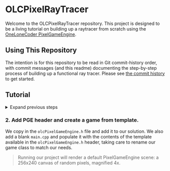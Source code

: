 # OLCPixelRayTracer

<!-- markdownlint-disable MD033 MD026 -->
<!-- cSpell:words raytracer -->

Welcome to the OLCPixelRayTracer repository. This project is designed to be a living tutorial on building up a raytracer
from scratch using the [OneLoneCoder PixelGameEngine](https://github.com/OneLoneCoder/olcPixelGameEngine).

## Using This Repository

The intention is for this repository to be read in Git commit-history order, with commit messages (and this readme)
documenting the step-by-step process of building up a functional ray tracer. Please see
[the commit history](https://github.com/Sidneys1/OlcPixelRayTracer/commits/main) to get started.

## Tutorial

<details><summary>Expand previous steps</summary>

### 1. Create new, empty Visual Studio project.

First, <kbd>Create a new project</kbd> in Visual Studio, selecting the <kbd>Empty Project</kbd>
(`C++`/`Windows`/`Console`) template. I also opted for the flat directory structure option (<kbd>☑ Place solution and
project in the same directory</kbd>).

![Create a new project dialog](./docs/images/create-a-new-project.png)

Our project cannot currently run (there is no main entrypoint)!

</details>

### 2. Add PGE header and create a game from template.

We copy in the `olcPixelGameEngine.h` file and add it to our solution. We also add a blank `main.cpp` and populate it
with the contents of the template available in the `olcPixelGameEngine.h` header, taking care to rename our game class
to match our needs.

> Running our project will render a default PixelGameEngine scene: a 256x240 canvas of random pixels, magnified 4x.
